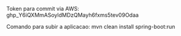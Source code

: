 Token para commit via AWS: 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

Comando para subir a aplicacao: mvn clean install spring-boot:run
